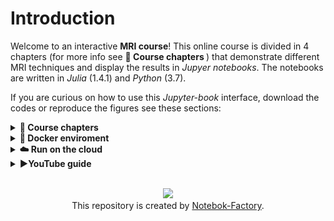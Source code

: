 # Introduction


Welcome to an interactive **MRI course**! This online course is divided in 4 chapters (for more info see 
<font> <b> 📕 Course chapters </b> </font>) that demonstrate different MRI techniques and display the results
in *Jupyer notebooks*. The notebooks are written in *Julia* (1.4.1) and *Python* (3.7).  

If you are curious on how to use this *Jupyter-book* interface, download the codes or reproduce the figures see these sections:

<details><summary><font> <b> 📕 Course chapters </b> </font> </summary><br>

**1: Sensitivity encoded MRI reconstruction**
- Preview: https://nbviewer.jupyter.org/github/nankueichen/education_SENSE_MRI/blob/main/main.ipynb
- Complete files: https://github.com/nankueichen/education_SENSE_MRI

**2: Magnitude and phase data processing for multi-TE gradient-echo MRI**
- Preview: https://nbviewer.jupyter.org/github/nankueichen/multi_TE_MRI/blob/main/main.ipynb
- Complete files: https://github.com/nankueichen/multi_TE_MRI

**3: DTI data processing**
- Preview: https://nbviewer.jupyter.org/github/nankueichen/education_DTI_processing/blob/main/main.ipynb
- Complete files: https://github.com/nankueichen/education_DTI_processing

**4: RF pulse design:**
- Preview: https://nbviewer.jupyter.org/github/sequintoa/BME639-RF/blob/master/Lab/RFPulse.ipynb
- Complete files: https://github.com/sequintoa/BME639-RF/tree/master/Lab

---
</details>

<details><summary><font><b>🐳 Docker enviroment</b> </font></summary><br>

Dockerfile for running a Docker image able to run [SoS](https://vatlab.github.io/sos-docs/) Jupyter notebooks (**Julia**: 1.4.1, **Python**: 3.7) 

**Run Docker locally** 


If you have Docker installed on your computer and running, you can run the code 
in the same environment described in this repository using `repo2docker`. 

1. Simply install `repo2docker` from pyPI: 
```
pip install jupyter-repo2docker
```
2. Run the following command in your terminal:
```
jupyter-repo2docker https://github.com/neurolibre/myelin-meta-analysis
```

After building (it might take a while!), it should output in your terminal 
something like:

```
Copy/paste this URL into your browser when you connect for the first time,
    to login with a token:
        http://0.0.0.0:36511/?token=f94f8fabb92e22f5bfab116c382b4707fc2cade56ad1ace0
```

This should start a Jupyter session on your browser and make all the resources 
you see when you [launch a Binder](https://mybinder.org/v2/gh/neurolibre/myelin-meta-analysis/master) for this repository. 

To re-use your container built by repo2docker, do the following: 

1. Run `docker images` command and copy the `IMAGE ID` to your clipboard 
2. Run the following command to start the container:
```
docker run -it --rm -p 8888:8888 `PASTE IMAGE ID HERE` jupyter notebook --ip 0.0.0.0
```
---
</details>

<details><summary><font><b>☁️ Run on the cloud </b> </font> </summary><br>

You can use <code> Live Code </code> or <code>Launch in Binder</code> buttons 
at the top of each page of the <a href="">Jupyter Book</a>.

Alternatively, you can start a Binder session by clicking the badge below: 

[![badge](https://raw.githubusercontent.com/Notebook-Factory/mri-course/8e3a28f4f0c9c32ee2f2b9df0055271ebcb91a9b/images/MRI-online.svg)](https://mybinder.org/v2/gh/zelenkastiot/mri-materials/HEAD)

---
</details>

<details><summary><font><b>▶️YouTube guide </b> </font> </summary><br>

Insert video...

--- 
</details>

<br>

<p align="center">
<img src="https://avatars3.githubusercontent.com/u/63861117?s=200&v=4" style="width:34px;"></img> <br>
This repository is created by <a href="https://github.com/Notebook-Factory">Notebok-Factory</a>. 
</p>